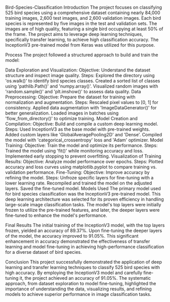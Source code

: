 Bird-Species-Classification
Introduction
The project focuses on classifying 525 bird species using a comprehensive dataset containing nearly 84,000 training images, 2,600 test images, and 2,600 validation images. Each bird species is represented by five images in the test and validation sets. The images are of high quality, featuring a single bird occupying at least 50% of the frame. The project aims to leverage deep learning techniques, specifically transfer learning, to achieve high classification accuracy. The InceptionV3 pre-trained model from Keras was utilized for this purpose.

Process
The project followed a structured approach to build and train the model:

Data Exploration and Visualization:
Objective: Understand the dataset structure and inspect image quality.
Steps:
Explored the directory using 'os.walk()' to identify bird species classes.
Created a sorted list of classes using 'pathlib.Path()' and 'numpy.array()'.
Visualized random images with 'random.sample()' and 'plt.imshow()' to assess data quality.
Data Preprocessing:
Objective: Prepare the dataset for training with normalization and augmentation.
Steps:
Rescaled pixel values to [0, 1] for consistency.
Applied data augmentation with 'ImageDataGenerator()' for better generalization.
Loaded images in batches using 'flow_from_directory()' to optimize training.
Model Creation and Compilation:
Objective: Build and compile a custom deep learning model.
Steps:
Used InceptionV3 as the base model with pre-trained weights.
Added custom layers like 'GlobalAveragePooling2D' and 'Dense'.
Compiled the model with 'categorical_crossentropy' loss and 'Adam' optimizer.
Model Training:
Objective: Train the model and optimize its performance.
Steps:
Trained the model using 'fit()' while monitoring accuracy and loss.
Implemented early stopping to prevent overfitting.
Visualization of Training Results:
Objective: Analyze model performance over epochs.
Steps:
Plotted accuracy and loss curves using matplotlib.pyplot to compare training vs. validation performance.
Fine-Tuning:
Objective: Improve accuracy by refining the model.
Steps:
Unfroze specific layers for fine-tuning with a lower learning rate.
Recompiled and trained the model on the adjusted layers.
Saved the fine-tuned model.
Models Used
The primary model used for bird species classification was the InceptionV3 pre-trained model. This deep learning architecture was selected for its proven efficiency in handling large-scale image classification tasks. The model's top layers were initially frozen to utilize the pre-trained features, and later, the deeper layers were fine-tuned to enhance the model's performance.

Final Results
The initial training of the InceptionV3 model, with the top layers frozen, yielded an accuracy of 89.37%. Upon fine-tuning the deeper layers of the model, the accuracy improved to 91.05%. This significant enhancement in accuracy demonstrated the effectiveness of transfer learning and model fine-tuning in achieving high-performance classification for a diverse dataset of bird species.

Conclusion
This project successfully demonstrated the application of deep learning and transfer learning techniques to classify 525 bird species with high accuracy. By employing the InceptionV3 model and carefully fine-tuning it, the project achieved an accuracy of 91.05%. The systematic approach, from dataset exploration to model fine-tuning, highlighted the importance of understanding the data, visualizing results, and refining models to achieve superior performance in image classification tasks.
